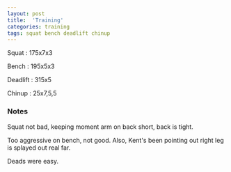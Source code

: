 ```yaml
---
layout: post
title:  'Training'
categories: training
tags: squat bench deadlift chinup
---
```


Squat       :   175x7x3

Bench       :   195x5x3

Deadlift    :   315x5

Chinup      :   25x7,5,5

### Notes

Squat not bad, keeping moment arm on back short, back is tight.

Too aggressive on bench, not good. Also, Kent's been pointing out right leg is splayed
out real far.

Deads were easy.
